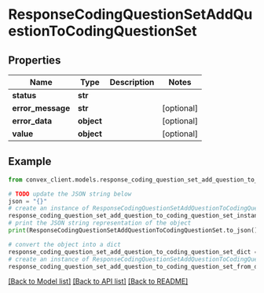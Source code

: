 # ResponseCodingQuestionSetAddQuestionToCodingQuestionSet


## Properties

Name | Type | Description | Notes
------------ | ------------- | ------------- | -------------
**status** | **str** |  | 
**error_message** | **str** |  | [optional] 
**error_data** | **object** |  | [optional] 
**value** | **object** |  | [optional] 

## Example

```python
from convex_client.models.response_coding_question_set_add_question_to_coding_question_set import ResponseCodingQuestionSetAddQuestionToCodingQuestionSet

# TODO update the JSON string below
json = "{}"
# create an instance of ResponseCodingQuestionSetAddQuestionToCodingQuestionSet from a JSON string
response_coding_question_set_add_question_to_coding_question_set_instance = ResponseCodingQuestionSetAddQuestionToCodingQuestionSet.from_json(json)
# print the JSON string representation of the object
print(ResponseCodingQuestionSetAddQuestionToCodingQuestionSet.to_json())

# convert the object into a dict
response_coding_question_set_add_question_to_coding_question_set_dict = response_coding_question_set_add_question_to_coding_question_set_instance.to_dict()
# create an instance of ResponseCodingQuestionSetAddQuestionToCodingQuestionSet from a dict
response_coding_question_set_add_question_to_coding_question_set_from_dict = ResponseCodingQuestionSetAddQuestionToCodingQuestionSet.from_dict(response_coding_question_set_add_question_to_coding_question_set_dict)
```
[[Back to Model list]](../README.md#documentation-for-models) [[Back to API list]](../README.md#documentation-for-api-endpoints) [[Back to README]](../README.md)


